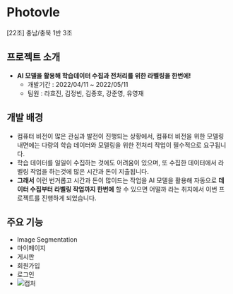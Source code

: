 # Photovle
[22조] 충남/충북 1반 3조

## 프로젝트 소개
* **AI 모델을 활용해 학습데이터 수집과 전처리를 위한 라벨링을 한번에!**
  * 개발기간 : 2022/04/11 ~ 2022/05/11
  * 팀원 : 라효진, 김정빈, 김종호, 강준영, 유영재

## 개발 배경
 * 컴퓨터 비전이 많은 관심과 발전이 진행되는 상황에서, 컴퓨터 비전을 위한 모델링 내면에는 다량의 학습 데이터와 모델링을 위한 전처리 작업이 필수적으로 요구됩니다.
 * 학습 데이터를 일일이 수집하는 것에도 어려움이 있으며, 또 수집한 데이터에서 라벨링 작업을 하는것에 많은 시간과 돈이 지출됩니다.
 * **그래서** 이런 번거롭고 시간과 돈이 많이드는 작업을 AI 모델을 활용해 자동으로 **데이터 수집부터 라벨링 작업까지 한번에** 할 수 있으면 어떨까 라는 취지에서 이번 프로젝트를 진행하게 되었습니다.
 
 ## 주요 기능
  * Image Segmentation
  * 마이페이지
  * 게시판
  * 회원가입
  * 로그인
  * ![캡처](https://user-images.githubusercontent.com/96154466/167525596-b08d4def-a6cf-421b-a96d-ed85b126eaec.JPG)

